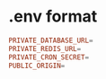 # .env format

```toml
PRIVATE_DATABASE_URL=
PRIVATE_REDIS_URL=
PRIVATE_CRON_SECRET=
PUBLIC_ORIGIN=
```
